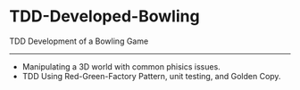 # TDD-Developed-Bowling
TDD Development of a Bowling Game

---

* Manipulating a 3D world with common phisics issues.
* TDD Using Red-Green-Factory Pattern, unit testing, and Golden Copy.

